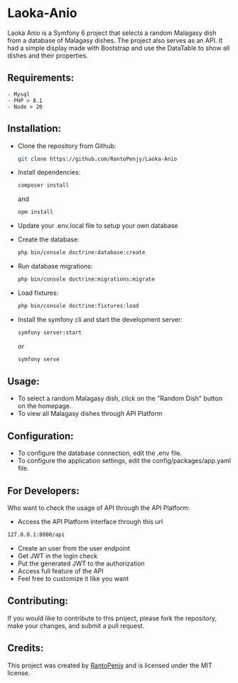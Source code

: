 # Laoka-Anio

Laoka Anio is a Symfony 6 project that selects a random Malagasy dish from a database of Malagasy dishes. The project also serves as an API.
It had a simple display made with Bootstrap and use the DataTable to show all dishes and their properties.

## Requirements:
```
- Mysql
- PHP > 8.1
- Node > 20
```

## Installation:

- Clone the repository from Github:
  ```bash
  git clone https://github.com/RantoPenjy/Laoka-Anio
  ```
- Install dependencies:
  ```bash
  composer install
  ```
  and
  ```bash
  npm install
  ```
- Update your .env.local file to setup your own database
  
- Create the database:
  ```bash
  php bin/console doctrine:database:create
  ```
- Run database migrations:
  ```bash
  php bin/console doctrine:migrations:migrate
  ```
- Load fixtures:
  ```bash
  php bin/console doctrine:fixtures:load
  ```
- Install the symfony cli and start the development server:
  ```bash
  symfony server:start
  ```
  or
  ```bash
  symfony serve
  ```

## Usage:

- To select a random Malagasy dish, click on the "Random Dish" button on the homepage.
- To view all Malagasy dishes through API Platform

## Configuration:

- To configure the database connection, edit the .env file.
- To configure the application settings, edit the config/packages/app.yaml file.

## For Developers: 
Who want to check the usage of API through the API Platform:
- Access the API Platform interface through this url
```bash
127.0.0.1:8000/api
```
- Create an user from the user endpoint
- Get JWT in the login check
- Put the generated JWT to the authorization
- Access full feature of the API
- Feel free to customize it like you want

## Contributing:
If you would like to contribute to this project, please fork the repository, make your changes, and submit a pull request.

## Credits:
This project was created by [RantoPenjy](https://github.com/RantoPenjy) and is licensed under the MIT license.
